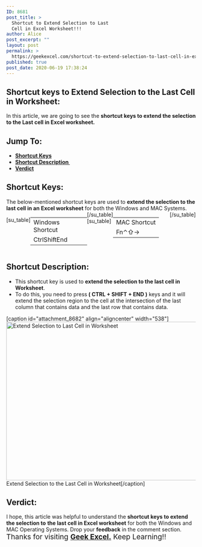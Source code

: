 ```yaml
---
ID: 8681
post_title: >
  Shortcut to Extend Selection to Last
  Cell in Excel Worksheet!!!
author: Alice
post_excerpt: ""
layout: post
permalink: >
  https://geekexcel.com/shortcut-to-extend-selection-to-last-cell-in-excel-worksheet/
published: true
post_date: 2020-06-19 17:38:24
---
```

<h2>Shortcut keys to Extend Selection to the Last Cell in Worksheet:</h2>
In this article, we are going to see the <strong>shortcut keys to extend the selection to the Last cell in Excel worksheet.</strong>
<h2>Jump To:</h2>
<ul>
 	<li><strong><a href="#1">Shortcut Keys</a></strong></li>
 	<li><strong><a href="#2">Shortcut Description </a></strong></li>
 	<li><strong><a href="#3">Verdict</a></strong></li>
</ul>
<h2 id="1">Shortcut Keys:</h2>
The below-mentioned shortcut keys are used to <strong>extend the selection to the last cell in an</strong> <strong>Excel worksheet</strong> for both the Windows and MAC Systems.
<div style="display: flex;">

[su_table]
<table>
<tbody>
<tr>
<td>Windows Shortcut</td>
</tr>
<tr>
<td style="display: flex;"><span class="key-flex"><span class="win-key" style="width: 120px;"><span class="custom-span-key">Ctrl</span></span></span><span class="key-flex"><span class="win-key" style="width: 120px;"><span class="custom-span-key">Shift</span></span></span><span class="key-flex"><span class="win-key"><span class="custom-span-key">End</span></span></span></td>
</tr>
</tbody>
</table>
[/su_table]
[su_table]
<table style="float: right;">
<tbody>
<tr>
<td>MAC Shortcut</td>
</tr>
<tr>
<td style="display: flex;"><span class="key-flex"><span class="mac-key"><span class="custom-span-key">Fn</span></span></span><span class="key-flex"><span class="mac-key"><span class="custom-span-key">⌃</span></span></span><span class="key-flex"><span class="mac-key"><span class="custom-span-key">⇧</span></span></span><span class="key-flex"><span class="mac-key"><span class="custom-span-key">→</span></span></span></td>
</tr>
</tbody>
</table>
[/su_table]

</div>
<h2 id="2">Shortcut Description:</h2>
<ul>
 	<li>This shortcut key is used to <strong>extend the selection to the last cell in Worksheet</strong>.</li>
 	<li>To do this, you need to press<strong> ( CTRL + SHIFT + END )</strong> keys and it will extend the selection region to the cell at the intersection of the last column that contains data and the last row that contains data.</li>
</ul>
[caption id="attachment_8682" align="aligncenter" width="538"]<img class="size-full wp-image-8682" src="https://geekexcel.com/wp-content/uploads/2020/06/tZznscM-Imgur.gif" alt="Extend Selection to Last Cell in Worksheet" width="538" height="422" /> Extend Selection to the Last Cell in Worksheet[/caption]
<h2 id="3">Verdict:</h2>
I hope, this article was helpful to understand the <strong>shortcut keys to extend the selection to</strong> <strong>the last cell in Excel worksheet</strong> for both the Windows and MAC Operating Systems. Drop your <strong>feedback</strong> in the comment section. <span style="font-size: 19px;">Thanks for visiting <strong><a href="https://geekexcel.com/">Geek Excel.</a></strong> Keep Learning!!</span>